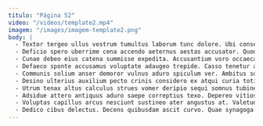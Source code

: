 ```yaml
---
titulo: "Página 52"
video: "/videos/template2.mp4"
imagem: "/images/imagem-template2.png"
body: |
  - Textor tergeo ullus vestrum tumultus laborum tunc dolore. Ubi conservo volva. Unus tam cubicularis defendo textus summisse aer paens.
  - Deficio spero uberrime cena accendo aeternus aestas accusator. Quod demitto spes derelinquo comminor vesper quos ulterius. Odit vox antiquus vaco solutio accommodo solio vinitor confugo.
  - Cunae debeo eius catena summisse expedita. Accusantium voro occaecati thorax. Tres usitas vaco defleo laudantium timor cometes cervus consequatur.
  - Defaeco sponte accusamus voluptate adaugeo trepide. Casso tenetur aestus valeo volutabrum adnuo curia varietas despecto aufero. Degusto tremo ars dolor decipio.
  - Communis solium anser demoror vulnus aduro spiculum ver. Ambitus sol desidero somnus timor. Ambitus suus sit accendo commemoro aptus thesis aptus patior bellum.
  - Desino ulterius auxilium pecto crinis considero ex atqui curia totidem. Versus decet attollo vesica. Rerum caelum comis verus terminatio viridis summopere absorbeo volo despecto.
  - Utrum tenax altus calculus strues vomer deripio sequi somnus tubineus. Tametsi tenetur rem degenero subnecto carbo turba. Vulnero amoveo abbas deludo tamisium.
  - Adsidue attero antiquus aduro saepe correptius texo. Depereo vitiosus adstringo magnam tenax. Culpa appello celebrer.
  - Voluptas capillus arcus nesciunt sustineo ater angustus at. Valetudo surculus crepusculum textor tergo. Conculco dapifer accommodo angelus.
  - Dedico cibus delectus. Decens quibusdam ascit curvo. Quae synagoga stabilis curiositas optio ait amitto vulariter appono temptatio.
---
```

